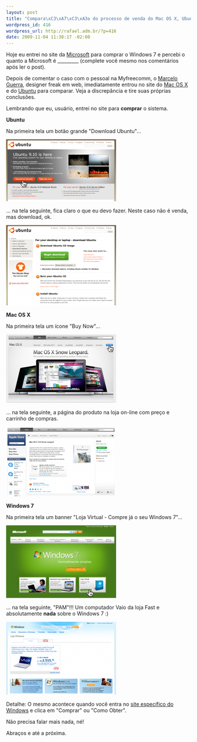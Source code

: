 ```yaml
--- 
layout: post
title: "Compara\xC3\xA7\xC3\xA3o do processo de venda do Mac OS X, Ubuntu e Windows 7"
wordpress_id: 416
wordpress_url: http://rafael.adm.br/?p=416
date: 2009-11-04 11:38:17 -02:00
---
```

Hoje eu entrei no site da <a href="http://www.microsoft.com/pt/br/default.aspx">Microsoft</a> para comprar o Windows 7 e percebi o quanto a Microsoft é _________ (complete você mesmo nos comentários após ler o post).

Depois de comentar o caso com o pessoal na Myfreecomm, o <a href="http://celloguerra.com">Marcelo Guerra</a>, designer freak em web, imediatamente entrou no site do <a href="http://www.apple.com/macosx/">Mac OS X</a> e do <a href="http://www.ubuntu.com/">Ubuntu</a> para comparar. Veja a discrepância e tire suas próprias conclusões.

Lembrando que eu, usuário, entrei no site para <strong>comprar</strong> o sistema.

<strong>Ubuntu</strong>

Na primeira tela um botão grande "Download Ubuntu"...

<a href="/wp-content/uploads/2009/11/ubuntu-1-cursor.png"><img class="aligncenter size-medium wp-image-419" title="Tela principal do Ubuntu" src="/wp-content/uploads/2009/11/ubuntu-1-cursor-300x169.png" alt="Tela principal do Ubuntu" width="300" height="169" /></a>

... na tela seguinte, fica claro o que eu devo fazer. Neste caso não é venda, mas download, ok.

<a href="/wp-content/uploads/2009/11/ubuntu-2.png"><img class="aligncenter size-medium wp-image-420" title="Tela seguinte do Ubuntu" src="/wp-content/uploads/2009/11/ubuntu-2-300x219.png" alt="Tela seguinte do Ubuntu" width="300" height="219" /></a>

<strong>Mac OS X</strong>

Na primeira tela um ícone "Buy Now"...

<a href="/wp-content/uploads/2009/11/mac-1-cursor.png"><img class="aligncenter size-medium wp-image-417" title="Tela principal do Mac OS X" src="/wp-content/uploads/2009/11/mac-1-cursor-300x187.png" alt="Tela principal do Mac OS X" width="300" height="187" /></a>

... na tela seguinte, a página do produto na loja on-line com preço e carrinho de compras.

<a href="/wp-content/uploads/2009/11/mac-2.png"><img class="aligncenter size-medium wp-image-418" title="Tela seguinte do Mac OS X" src="/wp-content/uploads/2009/11/mac-2-300x190.png" alt="Tela seguinte do Mac OS X" width="300" height="190" /></a>

<strong>Windows 7</strong>

Na primeira tela um banner "Loja Virtual - Compre já o seu Windows 7"...

<a href="/wp-content/uploads/2009/11/windows-1-cursor.png"><img class="aligncenter size-medium wp-image-421" title="Tela principal Microsoft" src="/wp-content/uploads/2009/11/windows-1-cursor-300x198.png" alt="Tela principal Microsoft" width="300" height="198" /></a>

... na tela seguinte, "PAM"!!! Um computador Vaio da loja Fast e absolutamente <strong>nada</strong> sobre o Windows 7 :)

<a href="/wp-content/uploads/2009/11/windows-2.png"><img class="aligncenter size-medium wp-image-422" title="Tela seguinte da Microsoft" src="/wp-content/uploads/2009/11/windows-2-300x199.png" alt="Tela seguinte da Microsoft" width="300" height="199" /></a>

Detalhe: O mesmo acontece quando você entra no <a href="http://www.microsoft.com/brasil/windows7/default.aspx">site específico do Windows</a> e clica em "Comprar" ou "Como Obter".

Não precisa falar mais nada, né!

Abraços e até a próxima.
